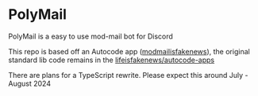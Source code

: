 # PolyMail
PolyMail is a easy to use mod-mail bot for Discord

This repo is based off an Autocode app ([modmailisfakenews](https://autocode.com/app/lifn/modmailisfakenews)), the original standard lib code remains in the [lifeisfakenews/autocode-apps](https://github.com/lifeisfakenews/autocode-apps)

There are plans for a TypeScript rewrite.
Please expect this around July - August 2024

